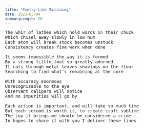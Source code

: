 ```yaml
---
title: "Poetry Like Machining"
date: 2023-05-04
summaryLength: 20
---
```

<pre>
The whir of lathes which hold words in their chuck
Which chisel away slowly in low hum
Each atom will break stock becomes unstuck
Consistency creates fine work when done

It seems impossible the way it is formed
By a strong little tool so greatly adorned
It cuts through metal leaves shavings on the floor
Searching to find what’s remaining at the core

With accuracy enormous
Unrecognizable to the eye
Observant calipers will notice
And no impurities will go by

Each action is important, and will take so much time
But each second is worth it, to create craft sublime
The joy it brings me should be considered a crime
In hopes to share it with you I deliver these lines
</pre>